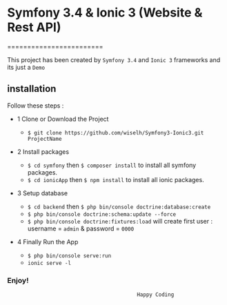 # Symfony 3.4 & Ionic 3 (Website & Rest API)
========================


This project has been created by `Symfony 3.4`  and `Ionic 3` frameworks and its just a `Demo`

## installation

Follow these steps : 

- 1 Clone or Download the Project
  * `$ git clone https://github.com/wiselh/Symfony3-Ionic3.git ProjectName`

- 2 Install packages
  * `$ cd symfony` then `$ composer install` to install all symfony packages.
  * `$ cd ionicApp` then `$ npm install` to install all ionic packages.

- 3 Setup database  
  * `$ cd backend` then `$ php bin/console doctrine:database:create`
  * `$ php bin/console doctrine:schema:update --force`
  * `$ php bin/console doctrine:fixtures:load` will create first user : username = `admin` & password = `0000`
 
- 4 Finally Run the App
  * `$ php bin/console serve:run`
  * `ionic serve -l`

### Enjoy!  
                                              Happy Coding
